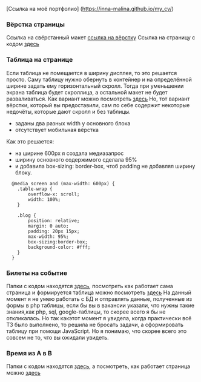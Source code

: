 [Ссылка на моё портфолио] (https://inna-malina.github.io/my_cv/)
### Вёрстка страницы
Ссылка на свёрстанный макет [ссылка на вёрстку](https://inna-malina.github.io/nevtrip-little-site/)
Ссылка на страницу с кодом [здесь](https://github.com/Inna-malina/nevtrip-little-site)

### Таблица на странице
Если таблица не помещается в ширину дисплея, то это решается просто. Саму таблицу нужно обернуть в контейнер
и на определённой ширине задать ему горизонтальный скролл. Тогда при уменьшении экрана таблица будет скроллица, а остальной макет не будет разваливаться.
Как вариант можно посмотреть [здесь](https://github.com/Inna-malina/neva-trip-table)
Но, тот вариант вёрстки, который вы предоставили, сам по себе содержит некоторые недочёты, которые дают скролл и без таблицы.
* заданы два разных width у основного блока
* отсутствует мобильная вёрстка

Как это решается:
* на ширине 600рх я создала медиазапрос
* ширину основного содержимого сделала 95%
* и добавила box-sizing: border-box, чтоб padding не добавлял ширину блоку.
```
  @media screen and (max-width: 600px) {
    .table-wrap {
        overflow-x: scroll;
        width: 100%;
    }

    .blog {
        position: relative;
        margin: 0 auto;
        padding: 20px 15px;
        max-width: 95%;
        box-sizing:border-box;
        background-color: #fff;
    }
  }
```
### Билеты на событие
Папки с кодом находятся [здесь](https://github.com/Inna-malina/neatrip-ticket-on-events), посмотреть как работает сама страница и формируется таблица можно посмотреть [здесь](https://inna-malina.github.io/neatrip-ticket-on-events/)
На данный момент я не умею работать с БД и отправлять данные, полученные из формы в php таблицы, если бы вы в вакансии указали, что нужны такие знания,как php, sql, google-таблицы, то скорее всего я бы не откликалась.
Но так какэтот момент я увидела, когда практически всё ТЗ было выполнено, то решила не бросать задачи, а сформировать таблицу при помощи JavaScript. Но я понимаю, что скорее всего это совсем не то, что вы ожидали увидеть.
### Время из A в B
Папки с кодом находятся [здесь](https://github.com/Inna-malina/nevatrip-ticket-on-ship), а посмотреть, как работает страница можно [здесь](https://inna-malina.github.io/nevatrip-ticket-on-ship/)

